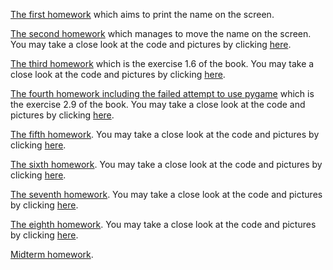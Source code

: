 [The first homework](https://github.com/computationalphysics2015301110070/1st-homework/blob/master/homework1.py) which aims to print the name on the screen.

[The second homework](http://note.youdao.com/noteshare?id=98a21585fa3491c732835da82a3c943a) which manages to move the name on the screen. You may take a close look at the code and pictures by clicking [here](https://github.com/hqzhao97/2nd-homework).

[The third homework](http://note.youdao.com/noteshare?id=c429b52b320d67582c391abdd5927565) which is the exercise 1.6 of the book. You may take a close look at the code and pictures by clicking [here](https://github.com/hqzhao97/3nd-homework).

[The fourth homework including the failed attempt to use pygame](http://note.youdao.com/noteshare?id=720aab4ecf2cb7b6b50abc1fe0ee64ee) which is the exercise 2.9 of the book. You may take a close look at the code and pictures by clicking [here](https://github.com/hqzhao97/4th-homework).

[The fifth homework](http://note.youdao.com/noteshare?id=5551907d8e56851cc266744bc1fc1153). You may take a close look at the code and pictures by clicking [here](https://github.com/hqzhao97/5th-homework).

[The sixth homework](http://note.youdao.com/noteshare?id=a8e866ffb9e88ab548fcc3736353c81d). You may take a close look at the code and pictures by clicking [here](https://github.com/hqzhao97/6th-homework).


[The seventh homework](http://note.youdao.com/noteshare?id=8f3e11d5a10b7b2ccb2fbe96cb1469a9). You may take a close look at the code and pictures by clicking [here](https://github.com/hqzhao97/7th-homework).

[The eighth homework](http://note.youdao.com/noteshare?id=66fa8b35f8924dac480a0916847c536b). You may take a close look at the code and pictures by clicking [here](https://github.com/hqzhao97/8th-homework).

[Midterm homework](https://github.com/hqzhao97/midterm).
